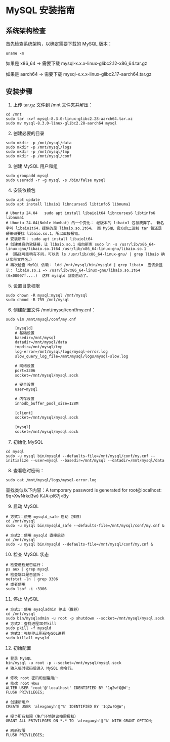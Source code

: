 # MySQL 安装指南

## 系统架构检查

首先检查系统架构，以确定需要下载的 MySQL 版本：
    
```shell
uname -m
```

如果是 x86_64 → 需要下载 mysql-x.x.x-linux-glibc2.12-x86_64.tar.gz

如果是 aarch64 → 需要下载 mysql-x.x.x-linux-glibc2.17-aarch64.tar.gz

## 安装步骤

1. 上传 tar.gz 文件到 /mnt 文件夹并解压：

```shell
cd /mnt
sudo tar -xvf mysql-8.3.0-linux-glibc2.28-aarch64.tar.xz
sudo mv mysql-8.3.0-linux-glibc2.28-aarch64 mysql
```

2. 创建必要的目录

```shell
sudo mkdir -p /mnt/mysql/data
sudo mkdir -p /mnt/mysql/logs
sudo mkdir -p /mnt/mysql/tmp
sudo mkdir -p /mnt/mysql/conf
```

3. 创建 MySQL 用户和组

```shell
sudo groupadd mysql
sudo useradd -r -g mysql -s /bin/false mysql

```
4. 安装依赖包

```shell
sudo apt update
sudo apt install libaio1 libncurses5 libtinfo5 libnuma1

# Ubuntu 24.04   sudo apt install libaio1t64 libncurses6 libtinfo6 libnuma1
# Ubuntu 24.04(Noble Numbat) 的一个变化： 老版本的 libaio1 包被废弃了。 新名字叫 libaio1t64，提供的是 libaio.so.1t64。 而 MySQL 官方的二进制 tar 包还是硬编码要找 libaio.so.1，所以直接报错。
# 安装新库： sudo apt install libaio1t64
# 创建兼容的软链接，让 libaio.so.1 指向新库 sudo ln -s /usr/lib/x86_64-linux-gnu/libaio.so.1t64 /usr/lib/x86_64-linux-gnu/libaio.so.1
# （路径可能稍有不同，可以先 ls /usr/lib/x86_64-linux-gnu/ | grep libaio 确认实际文件名。）
# 再次检查 MySQL 依赖： ldd /mnt/mysql/bin/mysqld | grep libaio  应该会显示： libaio.so.1 => /usr/lib/x86_64-linux-gnu/libaio.so.1t64 (0x00007f....)  这样 mysqld 就能启动了。
```

5. 设置目录权限

```shell
sudo chown -R mysql:mysql /mnt/mysql
sudo chmod -R 755 /mnt/mysql
```

6. 创建配置文件 /mnt/mysql/conf/my.cnf：

```shell
sudo vim /mnt/mysql/conf/my.cnf
```
```html
    [mysqld]
    # 基础设置
    basedir=/mnt/mysql
    datadir=/mnt/mysql/data
    tmpdir=/mnt/mysql/tmp
    log-error=/mnt/mysql/logs/mysql-error.log
    slow_query_log_file=/mnt/mysql/logs/mysql-slow.log
    
    # 网络设置
    port=3306
    socket=/mnt/mysql/mysql.sock
    
    # 安全设置
    user=mysql
    
    # 内存设置
    innodb_buffer_pool_size=128M
    
    [client]
    socket=/mnt/mysql/mysql.sock
    
    [mysql]
    socket=/mnt/mysql/mysql.sock
```

7. 初始化 MySQL

```shell
cd mysql
sudo -u mysql bin/mysqld --defaults-file=/mnt/mysql/conf/my.cnf --initialize --user=mysql --basedir=/mnt/mysql --datadir=/mnt/mysql/data
```

8. 查看临时密码：

```shell
sudo cat /mnt/mysql/logs/mysql-error.log
```
查找类似以下内容：A temporary password is generated for root@localhost: 9q>XwNrkd3w)         KJA-pl67j<By

9. 启动 MySQL

```shell
# 方式1：使用 mysqld_safe 启动（推荐）
cd /mnt/mysql
sudo -u mysql bin/mysqld_safe --defaults-file=/mnt/mysql/conf/my.cnf &

# 方式2：使用 mysqld 直接启动
cd /mnt/mysql
sudo -u mysql bin/mysqld --defaults-file=/mnt/mysql/conf/my.cnf &
```

10. 检查 MySQL 状态

```shell
# 检查进程是否运行：
ps aux | grep mysql
# 检查端口是否监听：
netstat -ln | grep 3306
# 或者使用
sudo lsof -i :3306
```

11. 停止 MySQL

```shell
# 方式1：使用 mysqladmin 停止（推荐）
cd /mnt/mysql
sudo bin/mysqladmin -u root -p shutdown --socket=/mnt/mysql/mysql.sock
# 方式2：查找进程ID并kill
sudo pkill -f mysqld
# 方式3：强制停止所有MySQL进程
sudo killall mysqld
```

12. 初始配置

```shell
# 登录 MySQL
bin/mysql -u root -p --socket=/mnt/mysql/mysql.sock
# 输入临时密码后进入 MySQL 命令行。

# 修改 root 密码和创建用户
# 修改 root 密码
ALTER USER 'root'@'localhost' IDENTIFIED BY '1q2w!Q@W';
FLUSH PRIVILEGES;

# 创建新用户
CREATE USER 'alexgaoyh'@'%' IDENTIFIED BY '1q2w!Q@W';

# 授予所有权限（生产环境建议按需授权）
GRANT ALL PRIVILEGES ON *.* TO 'alexgaoyh'@'%' WITH GRANT OPTION;

# 刷新权限
FLUSH PRIVILEGES;
```